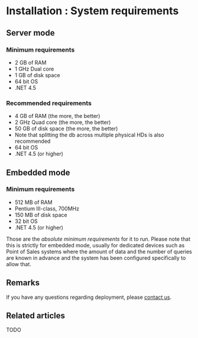 # Installation : System requirements

## Server mode

### Minimum requirements

* 2 GB of RAM
* 1 GHz Dual core
* 1 GB of disk space
* 64 bit OS
* .NET 4.5

### Recommended requirements

* 4 GB of RAM (the more, the better)
* 2 GHz Quad core (the more, the better)
* 50 GB of disk space (the more, the better)
* Note that splitting the db across multiple physical HDs is also recommended
* 64 bit OS
* .NET 4.5 (or higher)

## Embedded mode

### Minimum requirements

* 512 MB of RAM
* Pentium III-class, 700MHz
* 150 MB of disk space
* 32 bit OS
* .NET 4.5 (or higher)

Those are the _absolute minimum requirements_ for it to run. Please note that this is strictly for embedded mode, usually for dedicated devices such as Point of Sales systems where the amount of data and the number of queries are known in advance and the system has been configured specifically to allow that.

## Remarks

If you have any questions regarding deployment, please [contact us](http://ravendb.net/support).

## Related articles

TODO